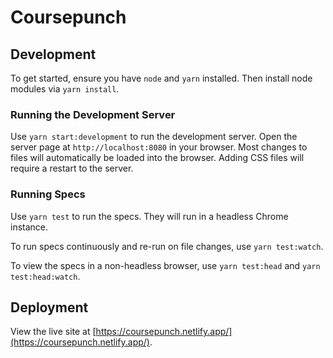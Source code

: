 # Coursepunch

## Development

To get started, ensure you have `node` and `yarn` installed. Then install
node modules via `yarn install`.

### Running the Development Server

Use `yarn start:development` to run the development server. Open the server
page at `http://localhost:8080` in your browser. Most changes to files will
automatically be loaded into the browser. Adding CSS files will require a
restart to the server.

### Running Specs

Use `yarn test` to run the specs. They will run in a headless Chrome
instance.

To run specs continuously and re-run on file changes, use `yarn test:watch`.

To view the specs in a non-headless browser, use `yarn test:head` and `yarn
test:head:watch`.

## Deployment

View the live site at [https://coursepunch.netlify.app/](https://coursepunch.netlify.app/).
